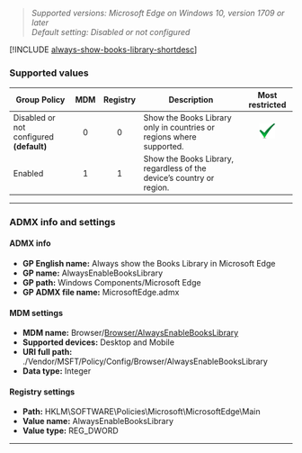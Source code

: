 <!-- ## Always show the Books Library in Microsoft Edge -->
>*Supported versions: Microsoft Edge on Windows 10, version 1709 or later*<br>
>*Default setting:  Disabled or not configured*

[!INCLUDE [always-show-books-library-shortdesc](../shortdesc/always-show-books-library-shortdesc.md)]

### Supported values

|Group Policy  |MDM |Registry |Description |Most restricted |
|---|:---:|:---:|---|:---:|
|Disabled or not configured<br>**(default)** |0 |0 |Show the Books Library only in countries or regions where supported. |![Most restricted value](../images/check-gn.png) |
|Enabled |1 |1 |Show the Books Library, regardless of the device’s country or region. | |
---
### ADMX info and settings

#### ADMX info
- **GP English name:** Always show the Books Library in Microsoft Edge
- **GP name:** AlwaysEnableBooksLibrary
- **GP path:** Windows Components/Microsoft Edge
- **GP ADMX file name:** MicrosoftEdge.admx

#### MDM settings
- **MDM name:** Browser/[Browser/AlwaysEnableBooksLibrary](https://docs.microsoft.com/en-us/windows/client-management/mdm/policy-csp-browser#browser-alwaysenablebookslibrary)
- **Supported devices:** Desktop and Mobile
- **URI full path:** ./Vendor/MSFT/Policy/Config/Browser/AlwaysEnableBooksLibrary
- **Data type:** Integer

#### Registry settings
- **Path:** HKLM\SOFTWARE\Policies\Microsoft\MicrosoftEdge\Main
- **Value name:** AlwaysEnableBooksLibrary
- **Value type:** REG_DWORD

<hr>
